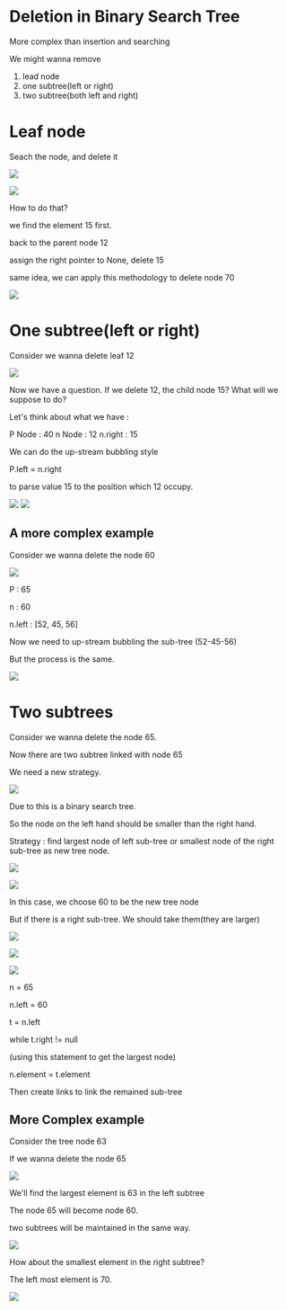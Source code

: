 # Deletion in Binary Search Tree

More complex than insertion and searching

We might wanna remove

1. lead node
2. one subtree(left or right)
3. two subtree(both left and right)

# Leaf node

Seach the node, and delete it

<img src='../assets/191_1.png'></img>

<img src='../assets/191_2.png'></img>

How to do that?

we find the element 15 first.

back to the parent node 12

assign the right pointer to None, delete 15

same idea, we can apply this methodology to delete node 70

<img src='../assets/191_3.png'></img>

# One subtree(left or right)

Consider we wanna delete leaf 12

<img src='../assets/191_4.png'></img>

Now we have a question. If we delete 12, the child node 15? What will we suppose to do?

Let's think about what we have : 

P Node : 40
n Node : 12
n.right : 15

We can do the up-stream bubbling style

P.left = n.right 

to parse value 15 to the position which 12 occupy.

<img src='../assets/191_5.png'></img>
<img src='../assets/191_6.png'></img>

## A more complex example

Consider we wanna delete the node 60

<img src='../assets/191_8.png'></img>

P : 65

n : 60

n.left : [52, 45, 56]

Now we need to up-stream bubbling the sub-tree (52-45-56)

But the process is the same.

<img src='../assets/191_7.png'></img>

# Two subtrees

Consider we wanna delete the node 65.

Now there are two subtree linked with node 65

We need a new strategy.

<img src='../assets/191_8.png'></img>

Due to this is a binary search tree.

So the node on the left hand should be smaller than the right hand.

Strategy : find largest node of left sub-tree or smallest node of the right sub-tree as new tree node.

<img src='../assets/191_9.png'></img>

<img src='../assets/191_10.png'></img>

In this case, we choose 60 to be the new tree node

But if there is a right sub-tree. We should take them(they are larger)

<img src='../assets/191_11.png'></img>

<img src='../assets/191_12.png'></img>

<img src='../assets/191_13.png'></img>

n = 65

n.left = 60

t = n.left

while t.right != null

(using this statement to get the largest node)

n.element = t.element

Then create links to link the remained sub-tree

## More Complex example

Consider the tree node 63 

If we wanna delete the node 65

<img src='../assets/191_14.png'></img>

We'll find the largest element is 63 in the left subtree

The node 65 will become node 60.

two subtrees will be maintained in the same way.

<img src='../assets/191_15.png'></img>

How about the smallest element in the right subtree?

The left most element is 70. 

<img src='../assets/191_16.png'></img>
